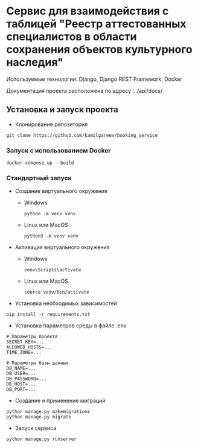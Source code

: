 # Сервис для взаимодействия с таблицей "Реестр аттестованных специалистов в области сохранения объектов культурного наследия"

Используемые технологии: Django, Django REST Framework, Docker

Документация проекта расположена по адресу .../api/docs/

## Установка и запуск проекта
- Клонирование репозитория

````
git clone https://github.com/kamilgareev/booking_service
````
### Запуск с использованием Docker

````
docker-compose up --build
````
### Стандартный запуск
- Создание виртуального окружения
  - Windows
  
    ````
    python -m venv venv
    ````
  - Linux или MacOS
    
    ````
    python3 -m venv venv
    ````
- Активация виртуального окружения
  - Windows
    
    ````
    venv\Scripts\activate
    ````
  - Linux или MacOS
    
    ````
    source venv/bin/activate
    ````
- Установка необходимых зависимостей 
````
pip install -r requirements.txt
````
- Установка параметров среды в файле .env
````
# Параметры проекта
SECRET_KEY=...
ALLOWED_HOSTS=...
TIME_ZONE=...

# Параметры базы данных
DB_NAME=...
DB_USER=...
DB_PASSWORD=...
DB_HOST=...
DB_PORT=...
````
- Создание и применение миграций
```
python manage.py makemigrations
python manage.py migrate
```
- Запуск сервиса
```
python manage.py runserver
```
